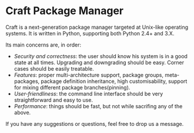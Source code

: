 Craft Package Manager
=====================

Craft is a next-generation package manager targeted at Unix-like operating systems.
It is written in Python, supporting both Python 2.4+ and 3.X.

Its main concerns are, in order:
- _Security and correctness_: the user should know his system is in a good state at all times. Upgrading and downgrading should be easy. Corner cases should be easily treatable.
- _Features_: proper multi-architecture support, package groups, meta-packages, package definition inheritance, high customisability, support for mixing different package branches(pinning).
- _User-friendliness_: the command line interface should be very straightforward and easy to use.
- _Performance_: things should be fast, but not while sacrifing any of the above.

If you have any suggestions or questions, feel free to drop us a message.
